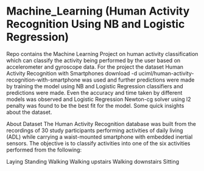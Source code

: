 # Machine_Learning (Human Activity Recognition Using NB and Logistic Regression)
Repo contains the Machine Learning Project on human activity classification which can classify the activity being performed by the user based on accelerometer and gyroscope data. For the project the dataset Human Activity Recognition with Smartphones download -d uciml/human-activity-recognition-with-smartphone was used and further predictions were made by training the model using NB and Logistic Regression classifiers and predictions were made. Even the accuracy and time taken by different models was observed and Logistic Regression Newton-cg solver using l2 penalty was found to be the best fit for the model. Some quick insights about the dataset.

About Dataset
The Human Activity Recognition database was built from the recordings of 30 study participants performing activities of daily living (ADL) while carrying a waist-mounted smartphone with embedded inertial sensors. The objective is to classify activities into one of the six activities performed from the following:

Laying
Standing
Walking
Walking upstairs
Walking downstairs
Sitting
